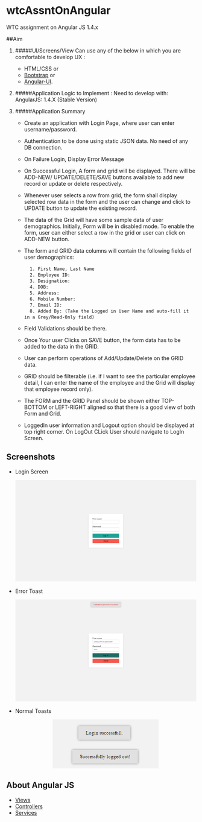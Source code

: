 # wtcAssntOnAngular
WTC assignment on Angular JS 1.4.x

##Aim
1. #####UI/Screens/View
    Can use any of the below in which you are comfortable to develop UX : 
       
      * HTML/CSS or 
      * [Bootstrap](http://getbootstrap.com/) or 
      * [Angular-UI](https://github.com/angular-ui). 

2. #####Application Logic to Implement :
Need to develop with: AngularJS: 1.4.X (Stable Version)

3. #####Application Summary 

    * Create an application with Login Page, where user can enter username/password.
    * Authentication to be done using static JSON data. No need of any DB connection.
    * On Failure Login, Display Error Message
    * On Successful Login,  A form and grid will be displayed. There will be ADD-NEW/ UPDATE/DELETE/SAVE buttons 
available to add new record or update or delete respectively.
    * Whenever user selects a row from grid, the form shall display selected row data in the form and the 
user can change and click to UPDATE button to update the existing record.
    * The data of the Grid will have some sample data of user demographics. Initially, Form will be in 
disabled mode. To enable the form, user can either select a row in the grid or user can click on 
ADD-NEW button.
    * The form and GRID data columns will contain the following fields of user demographics:  
    		
    		1. First Name, Last Name
    		2. Employee ID: 
    		3. Designation:
    		4. DOB: 
    		5. Address:
    		6. Mobile Number:
    		7. Email ID: 
    		8. Added By: (Take the Logged in User Name and auto-fill it in a Grey/Read-Only field)
    
    * Field Validations should be there. 
    * Once Your user Clicks on SAVE button, the form data has to be added to the data in the GRID.
    * User can perform operations of Add/Update/Delete on the GRID data. 
    * GRID should be filterable (i.e. if I want to see the particular employee detail, I can enter the name 
of the employee and the Grid will display that employee record only).
    * The FORM and the GRID Panel should be shown either TOP-BOTTOM or LEFT-RIGHT aligned so that 
there is a good view of both Form and Grid. 
    * LoggedIn user information and Logout option should be displayed at top right corner.
On LogOut CLick User should navigate to LogIn Screen.

## Screenshots
* Login Screen

    ![Login Screen](/screens/login-screen.png)
* Error Toast

    ![Error Toast](/screens/wrong-user-password.png)
* Normal Toasts

    <p align="center">
        <img src="/screens/login-logout-toasts.png" alt="Normal Toasts">
    </p>

## About Angular JS
* [Views](views/README.md)
* [Controllers](js/controllers/README.md)
* [Services](js/services/README.md)
